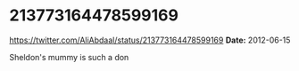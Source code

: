 # 213773164478599169
https://twitter.com/AliAbdaal/status/213773164478599169
**Date:** 2012-06-15

Sheldon's mummy is such a don
